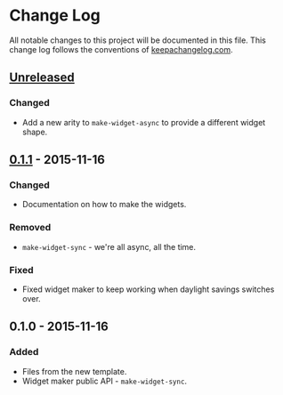 # Change Log
All notable changes to this project will be documented in this file. This change log follows the conventions of [keepachangelog.com](http://keepachangelog.com/).

## [Unreleased][unreleased]
### Changed
- Add a new arity to `make-widget-async` to provide a different widget shape.

## [0.1.1] - 2015-11-16
### Changed
- Documentation on how to make the widgets.

### Removed
- `make-widget-sync` - we're all async, all the time.

### Fixed
- Fixed widget maker to keep working when daylight savings switches over.

## 0.1.0 - 2015-11-16
### Added
- Files from the new template.
- Widget maker public API - `make-widget-sync`.

[unreleased]: https://github.com/your-name/tech-crawler/compare/0.1.1...HEAD
[0.1.1]: https://github.com/your-name/tech-crawler/compare/0.1.0...0.1.1
